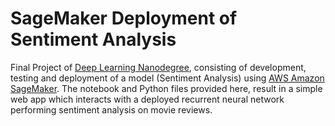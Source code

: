 # SageMaker Deployment of Sentiment Analysis

Final Project of [Deep Learning Nanodegree](https://www.udacity.com/course/deep-learning-nanodegree--nd101), consisting of development, testing and deployment of a model (Sentiment Analysis) using [AWS Amazon SageMaker](https://aws.amazon.com/sagemaker/). The notebook and Python files provided here, result in a simple web app which interacts with a deployed recurrent neural network performing sentiment analysis on movie reviews.